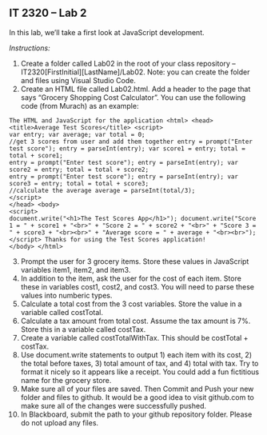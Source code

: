 ## IT 2320 – Lab 2

In this lab, we’ll take a first look at JavaScript development.  

*Instructions:*  
1.	Create a folder called Lab02 in the root of your class repository – IT2320[FirstInitial][LastName]/Lab02.  Note: you can create the folder and files using Visual Studio Code.  
2.	Create an HTML file called Lab02.html. Add a header to the page that says “Grocery Shopping Cost Calculator”. You can use the following code (from Murach) as an example:
```
The HTML and JavaScript for the application <html> <head>
<title>Average Test Scores</title> <script>
var entry; var average; var total = 0;
//get 3 scores from user and add them together entry = prompt("Enter test score"); entry = parseInt(entry); var score1 = entry; total = total + score1;
entry = prompt("Enter test score"); entry = parseInt(entry); var score2 = entry; total = total + score2;
entry = prompt("Enter test score"); entry = parseInt(entry); var score3 = entry; total = total + score3;
//calculate the average average = parseInt(total/3);
</script>
</head> <body>
<script>
document.write("<h1>The Test Scores App</h1>"); document.write("Score 1 = " + score1 + "<br>" + "Score 2 = " + score2 + "<br>" + "Score 3 = " + score3 + "<br><br>" + "Average score = " + average + "<br><br>");
</script> Thanks for using the Test Scores application!
</body> </html>  
```   
3.	Prompt the user for 3 grocery items. Store these values in JavaScript variables item1, item2, and item3.   
4. In addition to the item, ask the user for the cost of each item. Store these in variables cost1, cost2, and cost3. You will need to parse these values into numberic types.   
5. Calculate a total cost from the 3 cost variables. Store the value in a variable called costTotal. 
6. Calculate a tax amount from total cost. Assume the tax amount is 7%. Store this in a variable called costTax.
7. Create a variable called costTotalWithTax. This should be costTotal + costTax.
8. Use document.write statements to output 1) each item with its cost, 2) the total before taxes, 3) total amount of tax, and 4) total with tax. Try to format it nicely so it appears like a receipt. You could add a fun fictitious name for the grocery store.
9. Make sure all of your files are saved. Then Commit and Push your new folder and files to github. It would be a good idea to visit github.com to make sure all of the changes were successfully pushed.
10.	In Blackboard, submit the path to your github repository folder.  Please do not upload any files.


